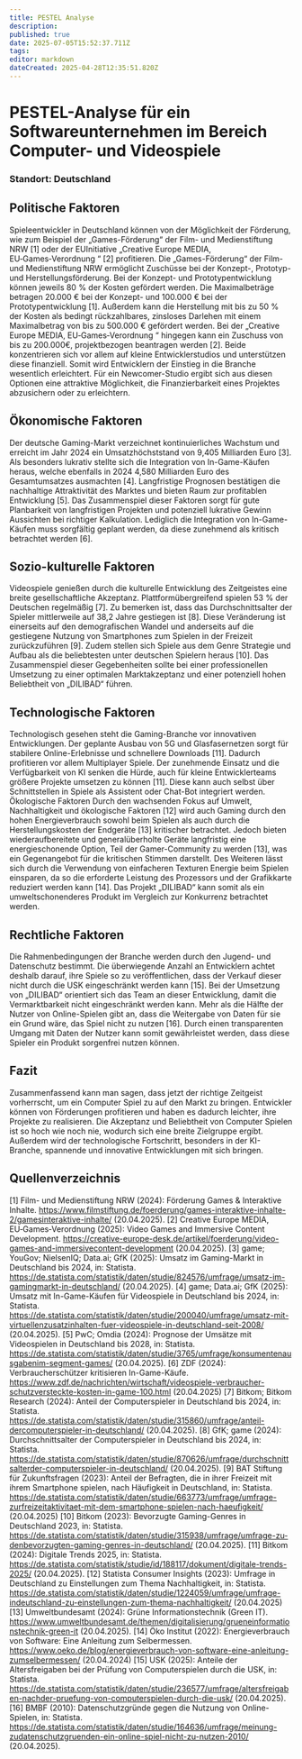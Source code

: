 ```yaml
---
title: PESTEL Analyse
description: 
published: true
date: 2025-07-05T15:52:37.711Z
tags: 
editor: markdown
dateCreated: 2025-04-28T12:35:51.820Z
---
```


# PESTEL-Analyse für ein Softwareunternehmen im Bereich Computer- und Videospiele
 

### Standort: Deutschland
## Politische Faktoren
Spieleentwickler in Deutschland können von der Möglichkeit der Förderung, wie zum
Beispiel der „Games-Förderung“ der Film- und Medienstiftung NRW [1] oder der EUInitiative 
„Creative Europe MEDIA, EU‑Games‑Verordnung “ [2] profitieren.
Die „Games-Förderung“ der Film- und Medienstiftung NRW ermöglicht Zuschüsse bei
der Konzept-, Prototyp- und Herstellungsförderung. Bei der Konzept- und
Prototypentwicklung können jeweils 80 % der Kosten gefördert werden.
Die Maximalbeträge betragen 20.000 € bei der Konzept- und 100.000 € bei der
Prototypentwicklung [1]. Außerdem kann die Herstellung mit bis zu 50 % der Kosten als
bedingt rückzahlbares, zinsloses Darlehen mit einem Maximalbetrag von bis zu 500.000
€ gefördert werden.
Bei der „Creative Europe MEDIA, EU‑Games‑Verordnung “ hingegen kann ein Zuschuss
von bis zu 200.000€, projektbezogen beantragen werden [2].
Beide konzentrieren sich vor allem auf kleine Entwicklerstudios und unterstützen diese
finanziell. Somit wird Entwicklern der Einstieg in die Branche wesentlich erleichtert.
Für ein Newcomer-Studio ergibt sich aus diesen Optionen eine attraktive Möglichkeit,
die Finanzierbarkeit eines Projektes abzusichern oder zu erleichtern.
## Ökonomische Faktoren
Der deutsche Gaming-Markt verzeichnet kontinuierliches Wachstum und erreicht im
Jahr 2024 ein Umsatzhöchststand von 9,405 Milliarden Euro [3].
Als besonders lukrativ stellte sich die Integration von In-Game-Käufen heraus, welche
ebenfalls in 2024 4,580 Milliarden Euro des Gesamtumsatzes ausmachten [4].
Langfristige Prognosen bestätigen die nachhaltige Attraktivität des Marktes und bieten
Raum zur profitablen Entwicklung [5].
Das Zusammenspiel dieser Faktoren sorgt für gute Planbarkeit von langfristigen
Projekten und potenziell lukrative Gewinn Aussichten bei richtiger Kalkulation.
Lediglich die Integration von In-Game-Käufen muss sorgfältig geplant werden, da diese
zunehmend als kritisch betrachtet werden [6].
## Sozio-kulturelle Faktoren
Videospiele genießen durch die kulturelle Entwicklung des Zeitgeistes eine breite
gesellschaftliche Akzeptanz. Plattformübergreifend spielen 53 % der Deutschen
regelmäßig [7].
Zu bemerken ist, dass das Durchschnittsalter der Spieler mittlerweile auf 38,2 Jahre
gestiegen ist [8].
Diese Veränderung ist einerseits auf den demografischen Wandel und anderseits auf
die gestiegene Nutzung von Smartphones zum Spielen in der Freizeit zurückzuführen
[9]. Zudem stellen sich Spiele aus dem Genre Strategie und Aufbau als die beliebtesten
unter deutschen Spielern heraus [10].
Das Zusammenspiel dieser Gegebenheiten sollte bei einer professionellen Umsetzung
zu einer optimalen Marktakzeptanz und einer potenziell hohen Beliebtheit von
„DILIBAD“ führen.
## Technologische Faktoren
Technologisch gesehen steht die Gaming-Branche vor innovativen Entwicklungen. Der
geplante Ausbau von 5G und Glasfasernetzen sorgt für stabilere Online-Erlebnisse und
schnellere Downloads [11]. Dadurch profitieren vor allem Multiplayer Spiele.
Der zunehmende Einsatz und die Verfügbarkeit von KI senken die Hürde, auch für kleine
Entwicklerteams größere Projekte umsetzen zu können [11]. Diese kann auch selbst
über Schnittstellen in Spiele als Assistent oder Chat-Bot integriert werden.
Ökologische Faktoren
Durch den wachsenden Fokus auf Umwelt, Nachhaltigkeit und ökologische Faktoren
[12] wird auch Gaming durch den hohen Energieverbrauch sowohl beim Spielen als
auch durch die Herstellungskosten der Endgeräte [13] kritischer betrachtet.
Jedoch bieten wiederaufbereitete und generalüberholte Geräte langfristig eine
energieschonende Option, Teil der Gamer-Community zu werden [13], was ein
Gegenangebot für die kritischen Stimmen darstellt.
Des Weiteren lässt sich durch die Verwendung von einfacheren Texturen Energie beim
Spielen einsparen, da so die erforderte Leistung des Prozessors und der Grafikkarte
reduziert werden kann [14].
Das Projekt „DILIBAD“ kann somit als ein umweltschonenderes Produkt im Vergleich
zur Konkurrenz betrachtet werden.
## Rechtliche Faktoren
Die Rahmenbedingungen der Branche werden durch den Jugend- und Datenschutz
bestimmt. Die überwiegende Anzahl an Entwicklern achtet deshalb darauf, ihre Spiele
so zu veröffentlichen, dass der Verkauf dieser nicht durch die USK eingeschränkt
werden kann [15].
Bei der Umsetzung von „DILIBAD“ orientiert sich das Team an dieser Entwicklung,
damit die Vermarktbarkeit nicht eingeschränkt werden kann.
Mehr als die Hälfte der Nutzer von Online-Spielen gibt an, dass die Weitergabe von
Daten für sie ein Grund wäre, das Spiel nicht zu nutzen [16]. Durch einen transparenten
Umgang mit Daten der Nutzer kann somit gewährleistet werden, dass diese Spieler ein
Produkt sorgenfrei nutzen können.
## Fazit
Zusammenfassend kann man sagen, dass jetzt der richtige Zeitgeist vorherrscht, um
ein Computer Spiel zu auf den Markt zu bringen.
Entwickler können von Förderungen profitieren und haben es dadurch leichter, ihre
Projekte zu realisieren.
Die Akzeptanz und Beliebtheit von Computer Spielen ist so hoch wie noch nie, wodurch
sich eine breite Zielgruppe ergibt.
Außerdem wird der technologische Fortschritt, besonders in der KI-Branche,
spannende und innovative Entwicklungen mit sich bringen.
## Quellenverzeichnis
[1] Film- und Medienstiftung NRW (2024): Förderung Games & Interaktive Inhalte.
https://www.filmstiftung.de/foerderung/games-interaktive-inhalte-2/gamesinteraktive-inhalte/ (20.04.2025).
[2] Creative Europe MEDIA, EU‑Games‑Verordnung (2025): Video Games and
Immersive Content Development.
https://creative-europe-desk.de/artikel/foerderung/video-games-and-immersivecontent-development (20.04.2025).
[3] game; YouGov; NielsenIQ; Data.ai; GfK (2025): Umsatz im Gaming-Markt in
Deutschland bis 2024, in: Statista.
https://de.statista.com/statistik/daten/studie/824576/umfrage/umsatz-im-gamingmarkt-in-deutschland/ (20.04.2025).
[4] game; Data.ai; GfK (2025): Umsatz mit In-Game-Käufen für Videospiele in
Deutschland bis 2024, in: Statista.
https://de.statista.com/statistik/daten/studie/200040/umfrage/umsatz-mit-virtuellenzusatzinhalten-fuer-videospiele-in-deutschland-seit-2008/ (20.04.2025).
[5] PwC; Omdia (2024): Prognose der Umsätze mit Videospielen in Deutschland bis
2028, in: Statista.
https://de.statista.com/statistik/daten/studie/3765/umfrage/konsumentenausgabenim-segment-games/ (20.04.2025).
[6] ZDF (2024): Verbraucherschützer kritisieren In-Game-Käufe.
https://www.zdf.de/nachrichten/wirtschaft/videospiele-verbraucher-schutzversteckte-kosten-in-game-100.html (20.04.2025)
[7] Bitkom; Bitkom Research (2024): Anteil der Computerspieler in Deutschland bis
2024, in: Statista.
https://de.statista.com/statistik/daten/studie/315860/umfrage/anteil-dercomputerspieler-in-deutschland/ (20.04.2025).
[8] GfK; game (2024): Durchschnittsalter der Computerspieler in Deutschland bis
2024, in: Statista.
https://de.statista.com/statistik/daten/studie/870626/umfrage/durchschnittsalterder-computerspieler-in-deutschland/ (20.04.2025).
[9] BAT Stiftung für Zukunftsfragen (2023): Anteil der Befragten, die in ihrer Freizeit mit
ihrem Smartphone spielen, nach Häufigkeit in Deutschland, in: Statista.
https://de.statista.com/statistik/daten/studie/663773/umfrage/umfrage-zurfreizeitaktivitaet-mit-dem-smartphone-spielen-nach-haeufigkeit/ (20.04.2025)
[10] Bitkom (2023): Bevorzugte Gaming-Genres in Deutschland 2023, in: Statista.
https://de.statista.com/statistik/daten/studie/315938/umfrage/umfrage-zu-denbevorzugten-gaming-genres-in-deutschland/ (20.04.2025).
[11] Bitkom (2024): Digitale Trends 2025, in: Statista.
https://de.statista.com/statistik/studie/id/188117/dokument/digitale-trends-2025/
(20.04.2025).
[12] Statista Consumer Insights (2023): Umfrage in Deutschland zu Einstellungen zum
Thema Nachhaltigkeit, in: Statista.
https://de.statista.com/statistik/daten/studie/1224059/umfrage/umfrage-indeutschland-zu-einstellungen-zum-thema-nachhaltigkeit/ (20.04.2025)
[13] Umweltbundesamt (2024): Grüne Informationstechnik (Green IT).
https://www.umweltbundesamt.de/themen/digitalisierung/grueneinformationstechnik-green-it (20.04.2025).
[14] Öko Institut (2022): Energieverbrauch von Software: Eine Anleitung zum
Selbermessen.
https://www.oeko.de/blog/energieverbrauch-von-software-eine-anleitung-zumselbermessen/ (20.04.2024)
[15] USK (2025): Anteile der Altersfreigaben bei der Prüfung von Computerspielen
durch die USK, in: Statista.
https://de.statista.com/statistik/daten/studie/236577/umfrage/altersfreigaben-nachder-pruefung-von-computerspielen-durch-die-usk/ (20.04.2025).
[16] BMBF (2010): Datenschutzgründe gegen die Nutzung von Online-Spielen, in:
Statista.
https://de.statista.com/statistik/daten/studie/164636/umfrage/meinung-zudatenschutzgruenden-ein-online-spiel-nicht-zu-nutzen-2010/ (20.04.2025).
